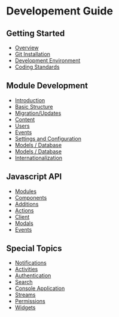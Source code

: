Developement Guide
==================

Getting Started
---------------
* [Overview](overview.md)
* [Git Installation](git-installation.md)
* [Development Environment](environment.md)
* [Coding Standards](coding-standards.md)

Module Development
------------------
* [Introduction](modules-index.md)
* [Basic Structure](modules-structure.md)
* [Migration/Updates](modules-migrate.md)
* [Content](modules-content.md)
* [Users](modules-users.md)
* [Events](modules-events.md)
* [Settings and Configuration](modules-settings.md)
* [Models / Database](modules-db.md)
* [Models / Database](modules-db.md)
* [Internationalization](modules-i18n.md)

Javascript API
------------------
 * [Modules](javascript-index.md)
 * [Components](javascript-components.md)
 * [Additions](javascript-uiadditions.md)
 * [Actions](javascript-actions.md)
 * [Client](javascript-client.md)
 * [Modals](javascript-modals.md)
 * [Events](javascript-events.md)



Special Topics
--------------
* [Notifications](notifications.md)
* [Activities](activities.md)
* [Authentication](authentication.md)
* [Search](search.md)
* [Console Application](console.md)
* [Streams](stream.md)
* [Permissions](permissions.md)
* [Widgets](widgets.md)

